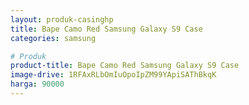 ```yaml
---
layout: produk-casinghp
title: Bape Camo Red Samsung Galaxy S9 Case
categories: samsung

# Produk
product-title: Bape Camo Red Samsung Galaxy S9 Case
image-drive: 1RFAxRLbOmIuOpoIpZM99YApiSAThBkqK
harga: 90000
---
```

